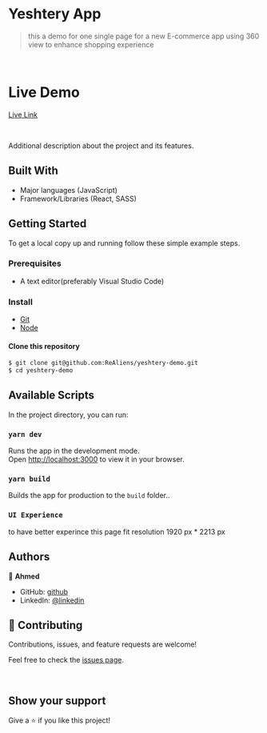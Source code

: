 # Yeshtery App

> this a demo for one single page for a new E-commerce app using 360 view to enhance shopping experience

<br/>

# Live Demo

[Live Link](https://librarywizard.netlify.app/)

<br/>

Additional description about the project and its features.

## Built With

- Major languages (JavaScript)
- Framework/Libraries (React, SASS)

## Getting Started

To get a local copy up and running follow these simple example steps.

### Prerequisites

- A text editor(preferably Visual Studio Code)

### Install

- [Git](https://git-scm.com/downloads)
- [Node](https://nodejs.org/en/download/)

#### Clone this repository

```bash
$ git clone git@github.com:ReAliens/yeshtery-demo.git
$ cd yeshtery-demo
```

## Available Scripts

In the project directory, you can run:

### `yarn dev`

Runs the app in the development mode.\
Open [http://localhost:3000](http://localhost:3000) to view it in your browser.

### `yarn build`

Builds the app for production to the `build` folder.\.

### `UI Experience`

to have better experince this page fit resolution 1920 px * 2213 px

## Authors

👤 **Ahmed**

- GitHub: [github](https://github.com/ReAliens)
- LinkedIn: [@linkedin](https://www.linkedin.com/in/armali/)
  <br>

## 🤝 Contributing

Contributions, issues, and feature requests are welcome!

Feel free to check the [issues page](https://github.com/AnselemOdims/lib/issues).

<br>

## Show your support

Give a ⭐️ if you like this project!
